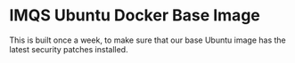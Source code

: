 IMQS Ubuntu Docker Base Image
=============================

This is built once a week, to make sure that our base Ubuntu image has the latest security patches installed.
